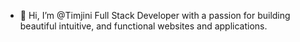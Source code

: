 - 👋 Hi, I’m @Timjini
Full Stack Developer with a passion for building beautiful 
intuitive, and functional websites and applications.

